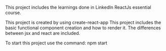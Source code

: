 This project includes the learnings done in LinkedIn ReactJs essential course.

This project is created by using create-react-app
This project includes the basic functional component creation and how to render it.
The differences between jsx and react are included.

To start this project use the command: npm start

